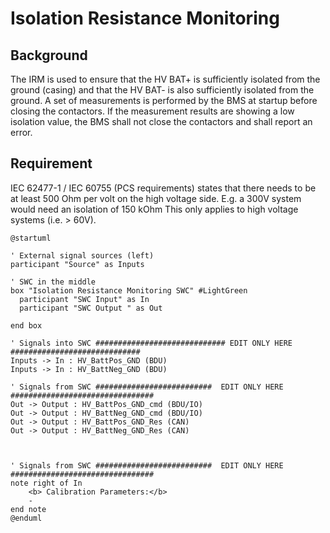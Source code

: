 # Isolation Resistance Monitoring

## Background
The IRM is used to ensure that the HV BAT+ is sufficiently isolated from the ground (casing) and that the HV BAT- is also sufficiently isolated from the ground.
A set of measurements is performed by the BMS at startup before closing the contactors.
If the measurement results are showing a low isolation value, the BMS shall not close the contactors and shall report an error.

## Requirement
IEC 62477-1 / IEC 60755 (PCS requirements) states that there needs to be at least 500 Ohm per volt on the high voltage side. E.g. a 300V system would need an isolation of 150 kOhm
This only applies to high voltage systems (i.e. > 60V).

```puml
@startuml

' External signal sources (left)
participant "Source" as Inputs

' SWC in the middle   
box "Isolation Resistance Monitoring SWC" #LightGreen
  participant "SWC Input" as In
  participant "SWC Output " as Out

end box

' Signals into SWC ############################# EDIT ONLY HERE #############################
Inputs -> In : HV_BattPos_GND (BDU)
Inputs -> In : HV_BattNeg_GND (BDU)

' Signals from SWC ##########################  EDIT ONLY HERE ################################
Out -> Output : HV_BattPos_GND_cmd (BDU/IO)
Out -> Output : HV_BattNeg_GND_cmd (BDU/IO)
Out -> Output : HV_BattPos_GND_Res (CAN)
Out -> Output : HV_BattNeg_GND_Res (CAN)



' Signals from SWC ##########################  EDIT ONLY HERE ################################
note right of In 
    <b> Calibration Parameters:</b>
    - 
end note
@enduml

```
